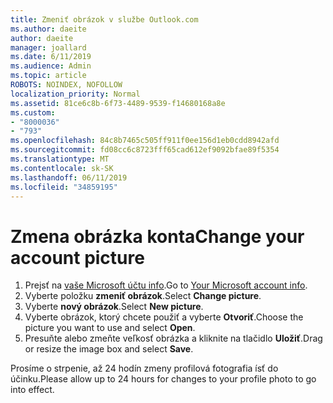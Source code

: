 ```yaml
---
title: Zmeniť obrázok v službe Outlook.com
ms.author: daeite
author: daeite
manager: joallard
ms.date: 6/11/2019
ms.audience: Admin
ms.topic: article
ROBOTS: NOINDEX, NOFOLLOW
localization_priority: Normal
ms.assetid: 81ce6c8b-6f73-4489-9539-f14680168a8e
ms.custom:
- "8000036"
- "793"
ms.openlocfilehash: 84c8b7465c505ff911f0ee156d1eb0cdd8942afd
ms.sourcegitcommit: fd08cc6c8723fff65cad612ef9092bfae89f5354
ms.translationtype: MT
ms.contentlocale: sk-SK
ms.lasthandoff: 06/11/2019
ms.locfileid: "34859195"
---
```

# <a name="change-your-account-picture"></a><span data-ttu-id="af67b-102">Zmena obrázka konta</span><span class="sxs-lookup"><span data-stu-id="af67b-102">Change your account picture</span></span>

1. <span data-ttu-id="af67b-103">Prejsť na [vaše Microsoft účtu info](https://go.microsoft.com/fwlink/p/?linkid=860841).</span><span class="sxs-lookup"><span data-stu-id="af67b-103">Go to [Your Microsoft account info](https://go.microsoft.com/fwlink/p/?linkid=860841).</span></span>
2. <span data-ttu-id="af67b-104">Vyberte položku **zmeniť obrázok**.</span><span class="sxs-lookup"><span data-stu-id="af67b-104">Select **Change picture**.</span></span>
3. <span data-ttu-id="af67b-105">Vyberte **nový obrázok**.</span><span class="sxs-lookup"><span data-stu-id="af67b-105">Select **New picture**.</span></span>
4. <span data-ttu-id="af67b-106">Vyberte obrázok, ktorý chcete použiť a vyberte **Otvoriť**.</span><span class="sxs-lookup"><span data-stu-id="af67b-106">Choose the picture you want to use and select **Open**.</span></span>
5. <span data-ttu-id="af67b-107">Presuňte alebo zmeňte veľkosť obrázka a kliknite na tlačidlo **Uložiť**.</span><span class="sxs-lookup"><span data-stu-id="af67b-107">Drag or resize the image box and select **Save**.</span></span>

<span data-ttu-id="af67b-108">Prosíme o strpenie, až 24 hodín zmeny profilová fotografia ísť do účinku.</span><span class="sxs-lookup"><span data-stu-id="af67b-108">Please allow up to 24 hours for changes to your profile photo to go into effect.</span></span>
